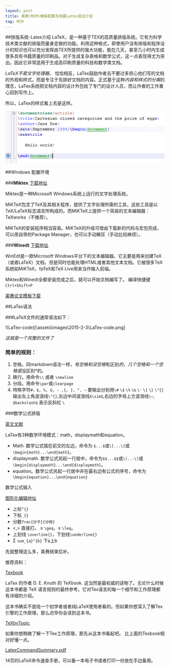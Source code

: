 ```yaml
---
layout: post
title: 美赛(MCM)模板配置及简要Latex语法介绍
tag: MCM
---
```

##排版系统-Latex介绍
LaTeX，是一种基于TEX的高质量排版系统。它有为科学技术类文献的排版而量身定做的功能。利用这种格式，即使用户没有排版和程序设计的知识也可以充分发挥由TEX所提供的强大功能，能在几天，甚至几小时内生成很多具有书籍质量的印刷品。对于生成复杂表格和数学公式，这一点表现得尤为突出。因此它非常适用于生成高印刷质量的科技和数学类文档。

*LaTeX不是文字处理器。* 恰恰相反，LaTex鼓励作者去不要过多担心他们写的文档的外观和样式，而是专注于先排好文档的内容。正式基于这种*内容和样式的分离*的理念，LaTex系统把文档内容的设计外包给了专门的设计人员，而让作者的工作重心回到写作上。

所以，LaTex的样式看上去是这样。

![LaTex-code](\assets\images\2015-2-3\LaTex-code.png)

##Windows 配置环境

###**Miktex** [下载地址](http://miktex.org/download)
 
Miktex是一种Microsoft Windows系统上运行的文字处理系统。

MiKTeX包含了TeX及其相关程序，提供了文字处理所需的工具，这些工具是以TeX/LaTeX标志语言所构成的。而MiKTeX上提供一个简易的文本编辑器：TeXworks（不推荐）。

MiKTeX的安装程序相当容易。MiKTeX的升级可借由下载新的代码与宏包完成，可以用自带的Package Manager，也可以手动解压（手动比较麻烦）。

###**Winedt** [下载地址](http://www.winedt.com/download.html)

WinEdt是一款Microsoft Windows平台下的文本编辑器。它主要是用来创建TeX（或者LaTeX）文档，但是同时也能处理HTML或者其他文本文档。它被很多TeX系统如MiKTeX，fpTeX和TeX Live用来当作输入前端。

Miktex和Winedt全都安装完成之后，就可以开始文档编写了。
编译快捷键`Ctrl+Shift+P`

[美赛论文模板下载](\files\mcmthesis.zip)

##LaTex语法

###LaTeX文件的通常语法如下：

!(LaTex-code)[\assets\images\2015-2-3\LaTex-code.png]

*这就是一个完整的文件了*

### 简单的规则：

1. 空格。同markdown语法一样，*有空格和没空格*有区别*的，几个空格和一个空格是*没区别*的。
2. 换行。用命令`\\` 或者 `\newline`
3. 分段。用命令`\par`或`clearpage`
4. 特殊字符`#，$, %, &, - ,{, }, ^, ~` 要输出分别用`\#` `\$` `\%` `\&` `\-` `\{` `\}` `\^{}` 输出左上角波浪线`\^{}`,左边中间波浪线`$\sim$`,右边的字母上方波浪线`\~`,
 `$backslash$` 表示反斜杠 `\`

###数学公式排版

[英文文献](http://www.personal.ceu.hu/tex/math.htm)

LaTex有3种数学环境模式：math，displaymath和equation。

* Math. 数学公式插在前文的左边，命令为 `$...$`或`\[...\]`或`\begin{math}...\end{math}`。
* displaymath. 数学公式另起一行居中，命令为`$$...$$`或`\(...\)`或`\begin{displaymath}...\end{displaymath}`。
* equation。数学公式另起一行居中并在最右边有公式的序号，命令为`\begin{equation}...\end{equation}`

数学公式输入

[图形化编辑地址](http://www.codecogs.com/latex/eqneditor.php)
* 上标`^{}`
* 下标`_{}`
* 分数`frac{分子}{分母}`
* <,> 直接打。 ≥ `\geq`，≤ `\leq`。
* 上划线 `\overline{}`，下划线`\underline{}`
* Σ `sum_{a}^{b}` 下a上b

先就整理这么多，美赛结束后补。

推荐资料：

[Texbook](\files\texbook.pdf)

LaTex 的作者 D. E. Knuth 的 TeXbook. 这当然是最权威的读物了。无论什么时候这本书都是 TeX 语言规则的最终参考。它对Tex语言的每一个细节和工作原理都有详细的介绍。

这本书确实不是给一个初学者或者纯LaTeX使用者看的。但如果你想深入了解Tex引擎的工作原理，那么迟早你会读到这本书。

[TeXbyTopic](\files\TeXbyTopic.pdf)

如果你想稍微了解一下Tex工作原理，那先从这本书看起吧。
比上面的Texbook相对好懂一点。

[LatexCommandSummary.pdf](\files\LatexCommandSummary)

14页的LaTeX命令速查手册，可以备一本电子书或者打印一份放在手边备用。






